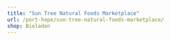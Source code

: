 ```yaml
---
title: "Sun Tree Natural Foods Marketplace"
url: /port-hope/sun-tree-natural-foods-marketplace/
shop: Bioladen
---
```

